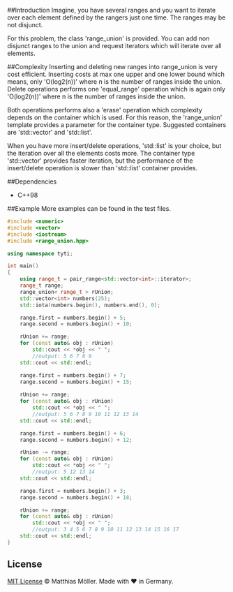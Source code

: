 ##Introduction
Imagine, you have several ranges and you want to iterate over each element defined by the rangers just one time.
The ranges may be not disjunct.

For this problem, the class 'range_union' is provided.
You can add non disjunct ranges to the union and request iterators which will iterate over all elements.

##Complexity
Inserting and deleting new ranges into range_union is very cost efficient.
Inserting costs at max one upper and one lower bound which means, only 'O(log2(n))' where n is the number of ranges inside the union.
Delete operations performs one 'equal_range' operation which is again only 'O(log2(n))' where n is the number of ranges inside the union.

Both operations performs also a 'erase' operation which complexity depends on the container which is used.
For this reason, the 'range_union' template provides a parameter for the container type.
Suggested containers are 'std::vector' and 'std::list'.

When you have more insert/delete operations, 'std::list' is your choice, but the iteration over all the elements costs more.
The container type 'std::vector' provides faster iteration, but the performance of the insert/delete operation is slower than 'std::list' container provides.

##Dependencies
- C++98


##Example
More examples can be found in the test files.

```C++
#include <numeric>
#include <vector>
#include <iostream>
#include <range_union.hpp>

using namespace tyti;

int main()
{
    using range_t = pair_range<std::vector<int>::iterator>;
    range_t range;
    range_union< range_t > rUnion;
    std::vector<int> numbers(25);
    std::iota(numbers.begin(), numbers.end(), 0);

    range.first = numbers.begin() + 5;
    range.second = numbers.begin() + 10;

    rUnion += range;
    for (const auto& obj : rUnion)
        std::cout << *obj << " ";
        //output: 5 6 7 8 9
    std::cout << std::endl;

    range.first = numbers.begin() + 7;
    range.second = numbers.begin() + 15;
    
    rUnion += range;
    for (const auto& obj : rUnion)
        std::cout << *obj << " ";
        //output: 5 6 7 8 9 10 11 12 13 14 
    std::cout << std::endl;

    range.first = numbers.begin() + 6;
    range.second = numbers.begin() + 12;

    rUnion -= range;
    for (const auto& obj : rUnion)
        std::cout << *obj << " ";
        //output: 5 12 13 14
    std::cout << std::endl;

    range.first = numbers.begin() + 3;
    range.second = numbers.begin() + 18;

    rUnion += range;
    for (const auto& obj : rUnion)
        std::cout << *obj << " ";
        //output: 3 4 5 6 7 8 9 10 11 12 13 14 15 16 17
    std::cout << std::endl;
}

```

## License

[MIT License](./LICENSE) © Matthias Möller. Made with ♥ in Germany.
